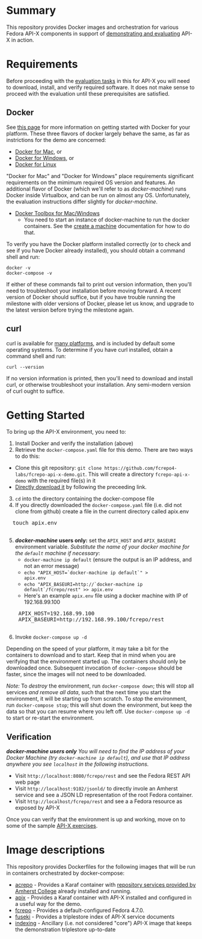 # Summary
This repository provides Docker images and orchestration for various Fedora API-X components in support of [demonstrating and evaluating](exercises/README.md) API-X in action.  

# Requirements

Before proceeding with the [evaluation tasks](exercises/README.md) in this for API-X you will need to download, install, and verify required software.  It does not make sense to proceed with the evaluation until these prerequisites are satisfied.

## Docker
See [this page](https://docs.docker.com/engine/getstarted/step_one/) for more information on getting started with Docker for your platform.  These three flavors of docker largely behave the same, as far as instrictions for the demo are concerned:

* [Docker for Mac](https://download.docker.com/mac/stable/Docker.dmg), or
* [Docker for Windows](https://download.docker.com/win/stable/InstallDocker.msi), or
* [Docker for Linux](https://docs.docker.com/engine/installation/)

"Docker for Mac" and "Docker for Windows" place requirements significant requirements on the mimimum required OS version and features.  An additional flavor of Docker (which we'll refer to as _docker-machine_) runs Docker inside Virtualbox, and can be run on almost any OS.  Unfortunately, the evaluation instructions differ slightly for _docker-machine_.   
* [Docker Toolbox for Mac/Windows](https://www.docker.com/products/docker-toolbox)
  * You need to start an instance of docker-machine to run the docker containers.  See the [create a machine](https://docs.docker.com/machine/get-started/) documentation for how to do that.

To verify you have the Docker platform installed correctly (or to check and see if you have Docker already installed), you should obtain a command shell and run:

    docker -v
    docker-compose -v

If either of these commands fail to print out version information, then you'll need to troubleshoot your installation before moving forward.  A recent version of Docker should suffice, but if you have trouble running the milestone with older versions of Docker, please let us know, and upgrade to the latest version before trying the milestone again.

## curl
curl is available for [many platforms](https://curl.haxx.se/download.html), and is included by default some operating systems.  To determine if you have curl installed, obtain a command shell and run:

    curl --version

If no version information is printed, then you'll need to download and install curl, or otherwise troubleshoot your installation.  Any semi-modern version of curl ought to suffice.

# Getting Started

To bring up the API-X environment, you need to:

1. Install Docker and verify the installation (above)
2. Retrieve the `docker-compose.yaml` file for this demo.  There are two ways to do this:
  * Clone this git repository:  `git clone https://github.com/fcrepo4-labs/fcrepo-api-x-demo.git`.  This will create a directory `fcrepo-api-x-demo` with the required file(s) in it
  * [Directly download it](https://raw.githubusercontent.com/fcrepo4-labs/fcrepo-api-x-demo/master/docker-compose.yaml) by following the preceeding link.
3. `cd` into the directory containing the docker-compose file
4. If you directly downloaded the `docker-compose.yaml` file (i.e. did not clone from github) create a file in the current directory called apix.env
  <pre>
  touch apix.env
  </pre>
5. **_docker-machine_ users only:** set the `APIX_HOST` and `APIX_BASEURI` environment variable.  *Substitute the name of your docker machine for the `default` machine if necessary*:
    * `docker-machine ip default` (ensure the output is an IP address, and not an error message)
    * <code>echo "APIX_HOST=&#x60;docker-machine ip default&#x60;" > apix.env</code>
    * <code>echo "APIX_BASEURI=http://&#x60;docker-machine ip default&#x60;/fcrepo/rest" >> apix.env</code>
    * Here's an example `apix.env` file using a docker machine with IP of 192.168.99.100
    <pre>
    APIX_HOST=192.168.99.100
    APIX_BASEURI=http://192.168.99.100/fcrepo/rest
    </pre>
5. Invoke `docker-compose up -d`

Depending on the speed of your platform, it may take a bit for the containers to download and to start.  Keep that in mind when you are verifying that the environment started up.  The containers should only be downloaded once.  Subsequent invocation of `docker-compose` should be faster, since the images will not need to be downloaded.

*Note:* To _destroy_ the environment, run `docker-compose down`; this will stop all services _and remove all data_, such that the next time you start the environment, it will be starting up from scratch.  To _stop_ the environment, run `docker-compose stop`; this will shut down the environment, but keep the data so that you can resume where you left off.  Use `docker-compose up -d` to start or re-start the environment.

## Verification

_**docker-machine users only** You will need to find the IP address of your Docker Machine (try `docker-machine ip default`), and use that IP address anywhere you see `localhost` in the following instructions._

* Visit `http://localhost:8080/fcrepo/rest` and see the Fedora REST API web page
* Visit `http://localhost:9102/jsonld/` to directly invole an Amherst service and see a JSON LD representation of the root Fedora container.
* Visit `http://localhost/fcrepo/rest` and see a a Fedora resource as exposed by API-X

Once you can verify that the environment is up and working, move on to some of the sample [API-X exercises](exercises/README.md).

# Image descriptions

This repository provides Dockerfiles for the following images that will be run in containers orchestrated by docker-compose:

* [acrepo](acrepo/LATEST) -  Provides a Karaf container with [repository services provided by Amherst College](https://gitlab.amherst.edu/acdc/repository-extension-services/) already installed and running.
* [apix](apix/0.1.0) - Provides a Karaf container with API-X installed and configured in a useful way for the demo.
* [fcrepo](fcrepo/4.7.0) - Provides a default-configured Fedora 4.7.0.
* [fuseki](fuseki/2.3.1) - Provides a triplestore index of API-X service documents
* [indexing](indexing/0.1.0) - Ancillary (i.e. not considered "core") API-X image that keeps the demonstration triplestore up-to-date
